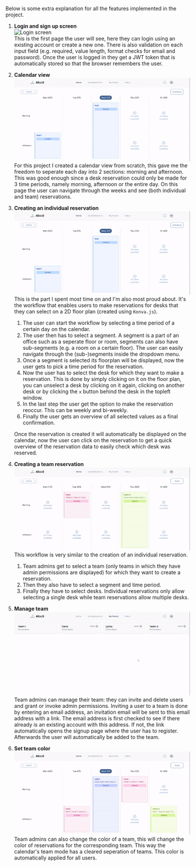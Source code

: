 Below is some extra explanation for all the features implemented in the project.

1. **Login and sign up screen**  
   ![Login screen](Alloc8/1_login.gif)  
   This is the first page the user will see, here they can login using an existing account or create a new one. There is also validation on each input field (e.g. required, value length, format checks for email and password).
   Once the user is logged in they get a JWT token that is automatically stored so that the browser remembers the user.

2. **Calendar view**  
   ![Calendar view](Alloc8/2_calendar.gif)  
   For this project I created a calendar view from scratch, this gave me the freedom to seperate each day into 2 sections: morning and afternoon. This was good enough since a desk reservation could only be made for 3 time periods,
   namely morning, afternoon or the entire day. On this page the user can navigate through the weeks and see (both individual and team) reservations.

3. **Creating an individual reservation**  
   ![Individual reservation](Alloc8/3_individual_reservation.gif)  
   This is the part I spent most time on and I'm also most proud about. It's the workflow that enables users to make reservations for desks that they can select on a 2D floor plan (created using `Konva.js`).
   1. The user can start the workflow by selecting a time period of a certain day on the calendar.
   2. The user then has to select a segment. A segment is a part of an office such as a seperate floor or room, segments can also have sub-segments (e.g. a room on a certain floor). The user can easily navigate through the (sub-)segments inside the dropdown menu.
   3. Once a segment is selected its floorplan will be displayed, now the user gets to pick a time period for the reservation.
   4. Now the user has to select the desk for which they want to make a reservation. This is done by simply clicking on it on the floor plan, you can unselect a desk by clicking on it again, clicking on another desk or by clicking the `x` button behind the desk in the topleft window.
   5. In the last step the user get the option to make the reservation reoccur. This can be weekly and bi-weekly.
   6. Finally the user gets an overview of all selected values as a final confirmation.
  
   Once the reservation is created it will automatically be displayed on the calendar, now the user can click on the reservation to get a quick overview of the reservation data to easily check which desk was reserved.

4. **Creating a team reservation**  
   ![Team reservation](Alloc8/4_team_reservation.gif)  
   This workflow is very similar to the creation of an individual reservation.
   1. Team admins get to select a team (only teams in which they have admin permissions are displayed) for which they want to create a reservation.
   2. Then they also have to select a segment and time period.
   3. Finally they have to select desks. Individual reservations only allow selecting a single desk while team reservations allow multiple desks.
  
5. **Manage team**  
  ![Manage team](Alloc8/5_manage_team.gif)  
  Team admins can manage their team: they can invite and delete users and grant or invoke admin permissions. Inviting a user to a team is done by entering an email address, an invitation email will be sent to this email address with a link.
  The email address is first checked to see if there already is an existing account with this address. If not, the link automatically opens the signup page where the user has to register. Afterwards the user will automatically be added to the team.
   
7. **Set team color**  
   ![Team color](Alloc8/6_team_color.gif)  
   Team admins can also change the color of a team, this will change the color of reservations for the corresponding team. This way the calendar's team mode has a cleared seperation of teams. This color is automatically applied for all users.
